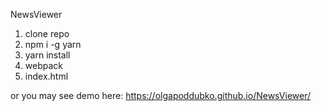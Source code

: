 NewsViewer

1. clone repo
2. npm i -g yarn
3. yarn install
4. webpack
5. index.html

or you may see demo here: https://olgapoddubko.github.io/NewsViewer/
